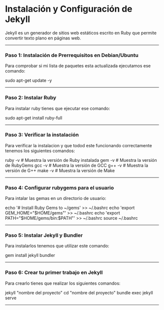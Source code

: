 # Instalación y Configuración de Jekyll

Jekyll es un generador de sitios web estáticos escrito en Ruby que permite convertir texto plano en páginas web.

---
### Paso 1: Instalación de Prerrequisitos en Debian/Ubuntu
Para comprobar si mi lista de paquetes esta actualizada ejecutamos ese comando:

sudo apt-get update -y

---
### Paso 2: Instalar Ruby
Para instalar ruby tienes que ejecutar ese comando:

sudo apt-get install ruby-full

---
### Paso 3: Verificar la instalación
Para verificar la instalacion y que todod este funcionando correctamente tenemos los siguientes comandos:

ruby -v     # Muestra la versión de Ruby instalada
gem -v      # Muestra la versión de RubyGems
gcc -v      # Muestra la versión de GCC
g++ -v      # Muestra la versión de G++
make -v     # Muestra la versión de Make

---
### Paso 4: Configurar rubygems para el usuario
Para intalar las gemas en un directorio de usuario:

echo '# Install Ruby Gems to ~/gems' >> ~/.bashrc
echo 'export GEM_HOME="$HOME/gems"' >> ~/.bashrc
echo 'export PATH="$HOME/gems/bin:$PATH"' >> ~/.bashrc
source ~/.bashrc

---
### Paso 5: Instalar Jekyll y Bundler
Para instalarlos tenemos que utilizar este comando:

gem install jekyll bundler

---
### Paso 6: Crear tu primer trabajo en Jekyll
Para crearlo tienes que realizar los siguientes comandos:

jekyll "nombre del proyecto"
cd "nombre del proyecto"
bundle exec jekyll serve

---





